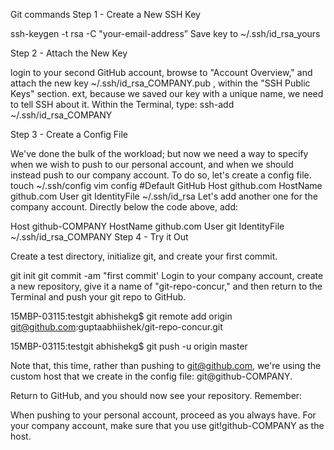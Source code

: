 Git commands
Step 1 - Create a New SSH Key

ssh-keygen -t rsa -C "your-email-address”
Save key to ~/.ssh/id_rsa_yours

Step 2 - Attach the New Key

login to your second GitHub account, browse to "Account Overview," and attach the new key ~/.ssh/id_rsa_COMPANY.pub
, within the "SSH Public Keys" section. 
ext, because we saved our key with a unique name, we need to tell SSH about it. Within the Terminal, type: ssh-add ~/.ssh/id_rsa_COMPANY

Step 3 - Create a Config File

We've done the bulk of the workload; but now we need a way to specify when we wish to push to our personal account, and when we should instead push to our company account. To do so, let's create a config file.
touch ~/.ssh/config
vim config
#Default GitHub
Host github.com
  HostName github.com
  User git
  IdentityFile ~/.ssh/id_rsa
 Let's add another one for the company account. Directly below the code above, add:

Host github-COMPANY
  HostName github.com
  User git
  IdentityFile ~/.ssh/id_rsa_COMPANY
Step 4 - Try it Out

Create a test directory, initialize git, and create your first commit.

git init
git commit -am "first commit'
	Login to your company account, create a new repository, give it a name of "git-repo-concur," and then return to the Terminal and push your git repo to GitHub.

15MBP-03115:testgit abhishekg$ git remote add origin git@github.com:guptaabhiishek/git-repo-concur.git

15MBP-03115:testgit abhishekg$ git push -u origin master


Note that, this time, rather than pushing to git@github.com, we're using the custom host that we create in the
config file: git@github-COMPANY.

Return to GitHub, and you should now see your repository. Remember:

When pushing to your personal account, proceed as you always have.
For your company account, make sure that you use git!github-COMPANY as the host.